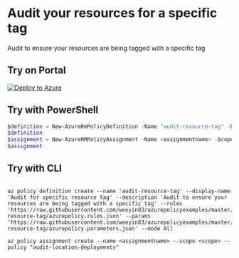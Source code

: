 # Audit your resources for a specific tag

Audit to ensure your resources are being tagged with a specific tag


## Try on Portal

[![Deploy to Azure](http://azuredeploy.net/deploybutton.png)](https://portal.azure.com/?feature.customportal=false&microsoft_azure_policy=true&microsoft_azure_policy_policyinsights=true&feature.microsoft_azure_security_policy=true&microsoft_azure_marketplace_policy=true#blade/Microsoft_Azure_Policy/CreatePolicyDefinitionBlade/uri/https%3A%2F%2Fraw.githubusercontent.com%2Fweeyin83%2Fazurepolicyexamples%2Fmaster%2FTagging%2Faudit-resource-tag%2Fazurepolicy.json)


## Try with PowerShell

````powershell
$definition = New-AzureRmPolicyDefinition -Name "audit-resource-tag" -DisplayName "Audit for specific resource tag" -description "Audit to ensure your resources are being tagged with a specific tag" -Policy 'https://raw.githubusercontent.com/weeyin83/azurepolicyexamples/master/Tagging/audit-resource-tag/azurepolicy.rules.json' -Parameter 'https://raw.githubusercontent.com/weeyin83/azurepolicyexamples/master/ATagging/audit-resource-tag/azurepolicy.parameters.json' -Mode All
$definition
$assignment = New-AzureRMPolicyAssignment -Name <assignmentname> -Scope <scope>  -PolicyDefinition $definition
$assignment 
````


## Try with CLI

````cli

az policy definition create --name 'audit-resource-tag' --display-name 'Audit for specific resource tag' --description 'Audit to ensure your resources are being tagged with a specific tag' --rules 'https://raw.githubusercontent.com/weeyin83/azurepolicyexamples/master/Tagging/audit-resource-tag/azurepolicy.rules.json' --params 'https://raw.githubusercontent.com/weeyin83/azurepolicyexamples/master/Tagging/audit-resource-tag/azurepolicy.parameters.json' --mode All

az policy assignment create --name <assignmentname> --scope <scope> --policy "audit-location-deployments" 

````
